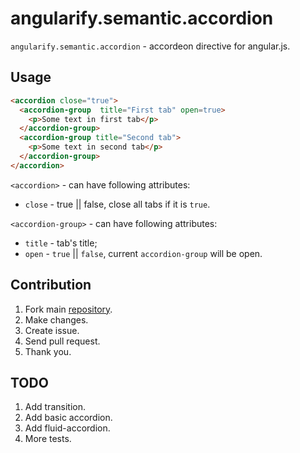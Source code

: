 angularify.semantic.accordion
===============================

`angularify.semantic.accordion` - accordeon directive for angular.js.

Usage
-------------------------------

```html
<accordion close="true">
  <accordion-group  title="First tab" open=true>
    <p>Some text in first tab</p>
  </accordion-group> 
  <accordion-group title="Second tab">
    <p>Some text in second tab</p>
  </accordion-group> 
</accordion>
```

`<accordion>` - can have following attributes:

  * `close` - true || false, close all tabs if it is `true`.

`<accordion-group>` - can have following attributes:

  * `title` - tab's title;
  * `open`  - `true` || `false`, current `accordion-group` will be open.

Contribution
-------------------------------

 1. Fork main [repository](https://github.com/angularify/angular-semantic-ui).
 2. Make changes.
 3. Create issue.
 4. Send pull request.
 5. Thank you.

TODO
-------------------------------

 1. Add transition.
 2. Add basic accordion.
 3. Add fluid-accordion.
 3. More tests.